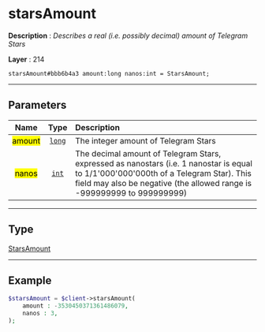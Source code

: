 # starsAmount

**Description** : *Describes a real \(i\.e\. possibly decimal\) amount of Telegram Stars*

**Layer** : 214

```tl
starsAmount#bbb6b4a3 amount:long nanos:int = StarsAmount;
```

---

## Parameters

| Name | Type | Description |
| :---: | :---: | :--- |
| <mark>amount</mark> | [`long`](type/long) | The integer amount of Telegram Stars |
| <mark>nanos</mark> | [`int`](type/int) | The decimal amount of Telegram Stars, expressed as nanostars (i.e. 1 nanostar is equal to 1/1'000'000'000th of a Telegram Star). This field may also be negative (the allowed range is -999999999 to 999999999) |

---

## Type

[StarsAmount](type/StarsAmount)

---

## Example

```php
$starsAmount = $client->starsAmount(
	amount : -3530450371361486079,
	nanos : 3,
);
```